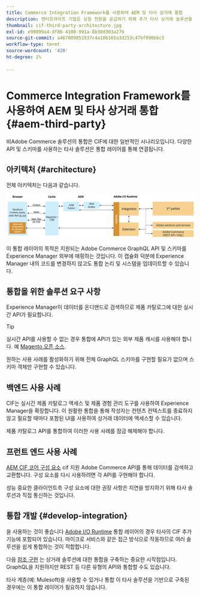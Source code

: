 ```yaml
---
title: Commerce Integration Framework를 사용하여 AEM 및 타사 상거래 통합
description: 엔터프라이즈 기업은 상점 전원을 공급하기 위해 추가 타사 상거래 솔루션을 필요로 할 수 있습니다. 이러한 통합 시나리오에서 CIF(Commerce Integration Framework)를 사용하여 I/O Runtime을 사용하여 타사 상거래 솔루션을 Adobe Experience Manager에 연결할 수 있습니다.
thumbnail: cif-third-party-architecture.jpg
exl-id: e99899a4-df86-4108-991a-8b30d303a279
source-git-commit: a467009851937c4a10b165a3d253c47bf990bbc5
workflow-type: tm+mt
source-wordcount: '420'
ht-degree: 1%

---
```


# Commerce Integration Framework를 사용하여 AEM 및 타사 상거래 통합 {#aem-third-party}

비Adobe Commerce 솔루션의 통합은 CIF에 대한 일반적인 시나리오입니다. 다양한 API 및 스키마를 사용하는 타사 솔루션은 통합 레이어를 통해 연결됩니다.

## 아키텍처 {#architecture}

전체 아키텍처는 다음과 같습니다.

![AEM 비 Magento/타사 아키텍처 개요](../assets//AEM_nonMagento_Architecture.png)

이 통합 레이어의 목적은 지원되는 Adobe Commerce GraphQL API 및 스키마를 Experience Manager 외부에 매핑하는 것입니다. 이 캡슐화 덕분에 Experience Manager 내의 코드를 변경하지 않고도 통합 논리 및 시스템을 업데이트할 수 있습니다.

## 통합을 위한 솔루션 요구 사항

Experience Manager이 데이터를 온디맨드로 검색하므로 제품 카탈로그에 대한 실시간 API가 필요합니다.

>[!TIP]
>
>실시간 API를 사용할 수 없는 경우 통합에 API가 있는 외부 제품 캐시를 사용해야 합니다. 예 [Magento 오픈 소스](https://business.adobe.com/products/magento/open-source.html).

원하는 사용 사례를 활성화하기 위해 전체 GraphQL 스키마를 구현할 필요가 없으며 스키마 객체만 구현할 수 있습니다.

## 백엔드 사용 사례

CIF는 실시간 제품 카탈로그 액세스 및 제품 경험 관리 도구를 사용하여 Experience Manager을 확장합니다. 이 원활한 통합을 통해 작성자는 컨텐츠 컨텍스트를 종료하지 않고 필요할 때마다 포함된 UI를 사용하여 상거래 데이터에 액세스할 수 있습니다.

제품 카탈로그 API를 통합하여 이러한 사용 사례를 잠금 해제해야 합니다.

## 프런트 엔드 사용 사례

[AEM CIF 코어 구성 요소](https://github.com/adobe/aem-core-cif-components) cif 지원 Adobe Commerce API를 통해 데이터를 검색하고 교환합니다. 구성 요소를 다시 사용하려면 각 API를 구현해야 합니다.

성능 중요한 클라이언트측 구성 요소에 대한 권장 사항은 지연을 방지하기 위해 타사 솔루션과 직접 통신하는 것입니다.

## 통합 개발 {#develop-integration}

을 사용하는 것이 좋습니다 [Adobe I/O Runtime](https://www.adobe.io/apis/experienceplatform/runtime.html) 통합 레이어의 경우 타사의 CIF 추가 기능에 포함되어 있습니다. 마이크로 서비스와 같은 접근 방식으로 작동하므로 여러 솔루션을 쉽게 통합하는 것이 적합합니다.

다음 [참조 구현](https://github.com/adobe/commerce-cif-graphql-integration-reference) 는 상거래 솔루션에 대한 통합을 구축하는 중요한 시작점입니다. GraphQL을 지원하지만 REST 등 다른 유형의 API와 통합할 수도 있습니다.

타사 계층(예: Mulesoft)을 사용할 수 있거나 통합 이 타사 솔루션을 기반으로 구축된 경우에는 이 통합 레이어가 필요하지 않습니다.
